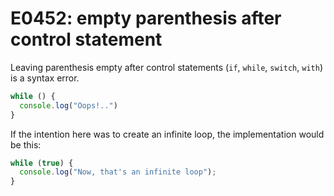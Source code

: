 # E0452: empty parenthesis after control statement

Leaving parenthesis empty after control statements (`if`, `while`, `switch`,
`with`) is a syntax error.

```javascript
while () {
  console.log("Oops!..")
}
```

If the intention here was to create an infinite loop, the implementation would
be this:

```javascript
while (true) {
  console.log("Now, that's an infinite loop");
}
```
